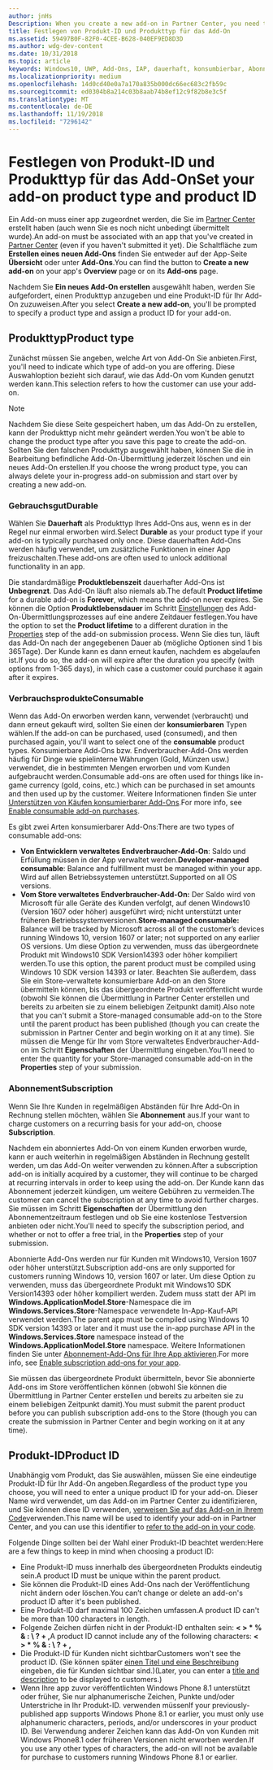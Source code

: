 ```yaml
---
author: jnHs
Description: When you create a new add-on in Partner Center, you need to specify a product type and assign it a product ID.
title: Festlegen von Produkt-ID und Produkttyp für das Add-On
ms.assetid: 59497B0F-82F0-4CEE-B628-040EF9ED8D3D
ms.author: wdg-dev-content
ms.date: 10/31/2018
ms.topic: article
keywords: Windows10, UWP, Add-Ons, IAP, dauerhaft, konsumbierbar, Abonnement, Produkt, Typ, Produkt-ID, In-App-Kauf, In-App-Produkt
ms.localizationpriority: medium
ms.openlocfilehash: 14d0cd40e0a7a170a835b000dc66ec683c2fb59c
ms.sourcegitcommit: ed0304b8a214c03b8aab74b8ef12c9f82b8e3c5f
ms.translationtype: MT
ms.contentlocale: de-DE
ms.lasthandoff: 11/19/2018
ms.locfileid: "7296142"
---
```

# <a name="set-your-add-on-product-type-and-product-id"></a><span data-ttu-id="10939-103">Festlegen von Produkt-ID und Produkttyp für das Add-On</span><span class="sxs-lookup"><span data-stu-id="10939-103">Set your add-on product type and product ID</span></span>

<span data-ttu-id="10939-104">Ein Add-on muss einer app zugeordnet werden, die Sie im [Partner Center](https://partner.microsoft.com/dashboard) erstellt haben (auch wenn Sie es noch nicht unbedingt übermittelt wurde).</span><span class="sxs-lookup"><span data-stu-id="10939-104">An add-on must be associated with an app that you've created in [Partner Center](https://partner.microsoft.com/dashboard) (even if you haven't submitted it yet).</span></span> <span data-ttu-id="10939-105">Die Schaltfläche zum **Erstellen eines neuen Add-Ons** finden Sie entweder auf der App-Seite **Übersicht** oder unter **Add-Ons**.</span><span class="sxs-lookup"><span data-stu-id="10939-105">You can find the button to **Create a new add-on** on your app's **Overview** page or on its **Add-ons** page.</span></span>

<span data-ttu-id="10939-106">Nachdem Sie **Ein neues Add-On erstellen** ausgewählt haben, werden Sie aufgefordert, einen Produkttyp anzugeben und eine Produkt-ID für Ihr Add-On zuzuweisen.</span><span class="sxs-lookup"><span data-stu-id="10939-106">After you select **Create a new add-on**, you'll be prompted to specify a product type and assign a product ID for your add-on.</span></span>

## <a name="product-type"></a><span data-ttu-id="10939-107">Produkttyp</span><span class="sxs-lookup"><span data-stu-id="10939-107">Product type</span></span>

<span data-ttu-id="10939-108">Zunächst müssen Sie angeben, welche Art von Add-On Sie anbieten.</span><span class="sxs-lookup"><span data-stu-id="10939-108">First, you'll need to indicate which type of add-on you are offering.</span></span> <span data-ttu-id="10939-109">Diese Auswahloption bezieht sich darauf, wie das Add-On vom Kunden genutzt werden kann.</span><span class="sxs-lookup"><span data-stu-id="10939-109">This selection refers to how the customer can use your add-on.</span></span>

> [!NOTE]
> <span data-ttu-id="10939-110">Nachdem Sie diese Seite gespeichert haben, um das Add-On zu erstellen, kann der Produkttyp nicht mehr geändert werden.</span><span class="sxs-lookup"><span data-stu-id="10939-110">You won't be able to change the product type after you save this page to create the add-on.</span></span> <span data-ttu-id="10939-111">Sollten Sie den falschen Produkttyp ausgewählt haben, können Sie die in Bearbeitung befindliche Add-On-Übermittlung jederzeit löschen und ein neues Add-On erstellen.</span><span class="sxs-lookup"><span data-stu-id="10939-111">If you choose the wrong product type, you can always delete your in-progress add-on submission and start over by creating a new add-on.</span></span>

<span id="durable" />

### <a name="durable"></a><span data-ttu-id="10939-112">Gebrauchsgut</span><span class="sxs-lookup"><span data-stu-id="10939-112">Durable</span></span>

<span data-ttu-id="10939-113">Wählen Sie **Dauerhaft** als Produkttyp Ihres Add-Ons aus, wenn es in der Regel nur einmal erworben wird.</span><span class="sxs-lookup"><span data-stu-id="10939-113">Select **Durable** as your product type if your add-on is typically purchased only once.</span></span> <span data-ttu-id="10939-114">Diese dauerhaften Add-Ons werden häufig verwendet, um zusätzliche Funktionen in einer App freizuschalten.</span><span class="sxs-lookup"><span data-stu-id="10939-114">These add-ons are often used to unlock additional functionality in an app.</span></span>

<span data-ttu-id="10939-115">Die standardmäßige **Produktlebenszeit** dauerhafter Add-Ons ist **Unbegrenzt**. Das Add-On läuft also niemals ab.</span><span class="sxs-lookup"><span data-stu-id="10939-115">The default **Product lifetime** for a durable add-on is **Forever**, which means the add-on never expires.</span></span> <span data-ttu-id="10939-116">Sie können die Option **Produktlebensdauer** im Schritt [Einstellungen](enter-add-on-properties.md) des Add-On-Übermittlungsprozesses auf eine andere Zeitdauer festlegen.</span><span class="sxs-lookup"><span data-stu-id="10939-116">You have the option to set the **Product lifetime** to a different duration in the [Properties](enter-add-on-properties.md) step of the add-on submission process.</span></span> <span data-ttu-id="10939-117">Wenn Sie dies tun, läuft das Add-On nach der angegebenen Dauer ab (mögliche Optionen sind 1 bis 365Tage). Der Kunde kann es dann erneut kaufen, nachdem es abgelaufen ist.</span><span class="sxs-lookup"><span data-stu-id="10939-117">If you do so, the add-on will expire after the duration you specify (with options from 1-365 days), in which case a customer could purchase it again after it expires.</span></span>

### <a name="consumable"></a><span data-ttu-id="10939-118">Verbrauchsprodukte</span><span class="sxs-lookup"><span data-stu-id="10939-118">Consumable</span></span>

<span data-ttu-id="10939-119">Wenn das Add-On erworben werden kann, verwendet (verbraucht) und dann erneut gekauft wird, sollten Sie einen der **konsumierbaren** Typen wählen.</span><span class="sxs-lookup"><span data-stu-id="10939-119">If the add-on can be purchased, used (consumed), and then purchased again, you'll want to select one of the **consumable** product types.</span></span> <span data-ttu-id="10939-120">Konsumierbare Add-Ons bzw. Endverbraucher-Add-Ons werden häufig für Dinge wie spielinterne Währungen (Gold, Münzen usw.) verwendet, die in bestimmten Mengen erworben und vom Kunden aufgebraucht werden.</span><span class="sxs-lookup"><span data-stu-id="10939-120">Consumable add-ons are often used for things like in-game currency (gold, coins, etc.) which can be purchased in set amounts and then used up by the customer.</span></span> <span data-ttu-id="10939-121">Weitere Informationen finden Sie unter [Unterstützen von Käufen konsumierbarer Add-Ons](../monetize/enable-consumable-add-on-purchases.md).</span><span class="sxs-lookup"><span data-stu-id="10939-121">For more info, see [Enable consumable add-on purchases](../monetize/enable-consumable-add-on-purchases.md).</span></span>

<span data-ttu-id="10939-122">Es gibt zwei Arten konsumierbarer Add-Ons:</span><span class="sxs-lookup"><span data-stu-id="10939-122">There are two types of consumable add-ons:</span></span>
- <span data-ttu-id="10939-123">**Von Entwicklern verwaltetes Endverbraucher-Add-On**: Saldo und Erfüllung müssen in der App verwaltet werden.</span><span class="sxs-lookup"><span data-stu-id="10939-123">**Developer-managed consumable**: Balance and fulfillment must be managed within your app.</span></span> <span data-ttu-id="10939-124">Wird auf allen Betriebssystemen unterstützt.</span><span class="sxs-lookup"><span data-stu-id="10939-124">Supported on all OS versions.</span></span>
- <span data-ttu-id="10939-125">**Vom Store verwaltetes Endverbraucher-Add-On:** Der Saldo wird von Microsoft für alle Geräte des Kunden verfolgt, auf denen Windows10 (Version 1607 oder höher) ausgeführt wird; nicht unterstützt unter früheren Betriebssystemversionen.</span><span class="sxs-lookup"><span data-stu-id="10939-125">**Store-managed consumable:** Balance will be tracked by Microsoft across all of the customer’s devices running Windows 10, version 1607 or later; not supported on any earlier OS versions.</span></span> <span data-ttu-id="10939-126">Um diese Option zu verwenden, muss das übergeordnete Produkt mit Windows10 SDK Version14393 oder höher kompiliert werden.</span><span class="sxs-lookup"><span data-stu-id="10939-126">To use this option, the parent product must be compiled using Windows 10 SDK version 14393 or later.</span></span> <span data-ttu-id="10939-127">Beachten Sie außerdem, dass Sie ein Store-verwaltete konsumierbare Add-on an den Store übermitteln können, bis das übergeordnete Produkt veröffentlicht wurde (obwohl Sie können die Übermittlung in Partner Center erstellen und bereits zu arbeiten sie zu einem beliebigen Zeitpunkt damit).</span><span class="sxs-lookup"><span data-stu-id="10939-127">Also note that you can't submit a Store-managed consumable add-on to the Store until the parent product has been published (though you can create the submission in Partner Center and begin working on it at any time).</span></span> <span data-ttu-id="10939-128">Sie müssen die Menge für Ihr vom Store verwaltetes Endverbraucher-Add-on im Schritt **Eigenschaften** der Übermittlung eingeben.</span><span class="sxs-lookup"><span data-stu-id="10939-128">You'll need to enter the quantity for your Store-managed consumable add-on in the **Properties** step of your submission.</span></span>

### <a name="subscription"></a><span data-ttu-id="10939-129">Abonnement</span><span class="sxs-lookup"><span data-stu-id="10939-129">Subscription</span></span>

<span data-ttu-id="10939-130">Wenn Sie Ihre Kunden in regelmäßigen Abständen für Ihre Add-On in Rechnung stellen möchten, wählen Sie **Abonnement** aus.</span><span class="sxs-lookup"><span data-stu-id="10939-130">If your want to charge customers on a recurring basis for your add-on, choose **Subscription**.</span></span>

<span data-ttu-id="10939-131">Nachdem ein abonniertes Add-On von einem Kunden erworben wurde, kann er auch weiterhin in regelmäßigen Abständen in Rechnung gestellt werden, um das Add-On weiter verwenden zu können.</span><span class="sxs-lookup"><span data-stu-id="10939-131">After a subscription add-on is initially acquired by a customer, they will continue to be charged at recurring intervals in order to keep using the add-on.</span></span> <span data-ttu-id="10939-132">Der Kunde kann das Abonnement jederzeit kündigen, um weitere Gebühren zu vermeiden.</span><span class="sxs-lookup"><span data-stu-id="10939-132">The customer can cancel the subscription at any time to avoid further charges.</span></span> <span data-ttu-id="10939-133">Sie müssen im Schritt **Eigenschaften** der Übermittlung den Abonnementzeitraum festlegen und ob Sie eine kostenlose Testversion anbieten oder nicht.</span><span class="sxs-lookup"><span data-stu-id="10939-133">You'll need to specify the subscription period, and whether or not to offer a free trial, in the **Properties** step of your submission.</span></span>

<span data-ttu-id="10939-134">Abonnierte Add-Ons werden nur für Kunden mit Windows10, Version 1607 oder höher unterstützt.</span><span class="sxs-lookup"><span data-stu-id="10939-134">Subscription add-ons are only supported for customers running Windows 10, version 1607 or later.</span></span> <span data-ttu-id="10939-135">Um diese Option zu verwenden, muss das übergeordnete Produkt mit Windows10 SDK Version14393 oder höher kompiliert werden. Zudem muss statt der API im **Windows.ApplicationModel.Store**-Namespace die im **Windows.Services.Store**-Namespace verwendete In-App-Kauf-API verwendet werden.</span><span class="sxs-lookup"><span data-stu-id="10939-135">The parent app must be compiled using Windows 10 SDK version 14393 or later and it must use the in-app purchase API in the **Windows.Services.Store** namespace instead of the **Windows.ApplicationModel.Store** namespace.</span></span> <span data-ttu-id="10939-136">Weitere Informationen finden Sie unter [Abonnement-Add-Ons für Ihre App aktivieren](../monetize/enable-subscription-add-ons-for-your-app.md).</span><span class="sxs-lookup"><span data-stu-id="10939-136">For more info, see [Enable subscription add-ons for your app](../monetize/enable-subscription-add-ons-for-your-app.md).</span></span>

<span data-ttu-id="10939-137">Sie müssen das übergeordnete Produkt übermitteln, bevor Sie abonnierte Add-ons im Store veröffentlichen können (obwohl Sie können die Übermittlung in Partner Center erstellen und bereits zu arbeiten sie zu einem beliebigen Zeitpunkt damit).</span><span class="sxs-lookup"><span data-stu-id="10939-137">You must submit the parent product before you can publish subscription add-ons to the Store (though you can create the submission in Partner Center and begin working on it at any time).</span></span>

## <a name="product-id"></a><span data-ttu-id="10939-138">Produkt-ID</span><span class="sxs-lookup"><span data-stu-id="10939-138">Product ID</span></span>

<span data-ttu-id="10939-139">Unabhängig vom Produkt, das Sie auswählen, müssen Sie eine eindeutige Produkt-ID für Ihr Add-On angeben.</span><span class="sxs-lookup"><span data-stu-id="10939-139">Regardless of the product type you choose, you will need to enter a unique product ID for your add-on.</span></span> <span data-ttu-id="10939-140">Dieser Name wird verwendet, um das Add-on im Partner Center zu identifizieren, und Sie können diese ID verwenden, [verweisen Sie auf das Add-on in Ihrem Code](../monetize/in-app-purchases-and-trials.md#how-to-use-product-ids-for-add-ons-in-your-code)verwenden.</span><span class="sxs-lookup"><span data-stu-id="10939-140">This name will be used to identify your add-on in Partner Center, and you can use this identifier to [refer to the add-on in your code](../monetize/in-app-purchases-and-trials.md#how-to-use-product-ids-for-add-ons-in-your-code).</span></span>

<span data-ttu-id="10939-141">Folgende Dinge sollten bei der Wahl einer Produkt-ID beachtet werden:</span><span class="sxs-lookup"><span data-stu-id="10939-141">Here are a few things to keep in mind when choosing a product ID:</span></span>

-   <span data-ttu-id="10939-142">Eine Produkt-ID muss innerhalb des übergeordneten Produkts eindeutig sein.</span><span class="sxs-lookup"><span data-stu-id="10939-142">A product ID must be unique within the parent product.</span></span>
-   <span data-ttu-id="10939-143">Sie können die Produkt-ID eines Add-Ons nach der Veröffentlichung nicht ändern oder löschen.</span><span class="sxs-lookup"><span data-stu-id="10939-143">You can’t change or delete an add-on's product ID after it's been published.</span></span>
-   <span data-ttu-id="10939-144">Eine Produkt-ID darf maximal 100 Zeichen umfassen.</span><span class="sxs-lookup"><span data-stu-id="10939-144">A product ID can't be more than 100 characters in length.</span></span>
-   <span data-ttu-id="10939-145">Folgende Zeichen dürfen nicht in der Produkt-ID enthalten sein: **&lt; &gt; \* % & : \\ ? + ,**</span><span class="sxs-lookup"><span data-stu-id="10939-145">A product ID cannot include any of the following characters: **&lt; &gt; \* % & : \\ ? + ,**</span></span>
-   <span data-ttu-id="10939-146">Die Produkt-ID für Kunden nicht sichtbar</span><span class="sxs-lookup"><span data-stu-id="10939-146">Customers won't see the product ID.</span></span> <span data-ttu-id="10939-147">(Sie können später [einen Titel und eine Beschreibung](create-add-on-descriptions.md) eingeben, die für Kunden sichtbar sind.)</span><span class="sxs-lookup"><span data-stu-id="10939-147">(Later, you can enter a [title and description](create-add-on-descriptions.md) to be displayed to customers.)</span></span>
-   <span data-ttu-id="10939-148">Wenn Ihre app zuvor veröffentlichten Windows Phone 8.1 unterstützt oder früher, Sie nur alphanumerische Zeichen, Punkte und/oder Unterstriche in Ihr Produkt-ID. verwenden müssen</span><span class="sxs-lookup"><span data-stu-id="10939-148">If your previously-published app supports Windows Phone 8.1 or earlier, you must only use alphanumeric characters, periods, and/or underscores in your product ID.</span></span> <span data-ttu-id="10939-149">Bei Verwendung anderer Zeichen kann das Add-On von Kunden mit Windows Phone8.1 oder früheren Versionen nicht erworben werden.</span><span class="sxs-lookup"><span data-stu-id="10939-149">If you use any other types of characters, the add-on will not be available for purchase to customers running Windows Phone 8.1 or earlier.</span></span>

 
